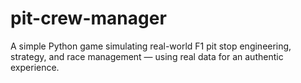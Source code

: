 # pit-crew-manager
A simple Python game simulating real-world F1 pit stop engineering, strategy, and race management — using real data for an authentic experience.
